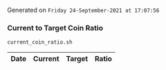 Generated on `Friday 24-September-2021 at 17:07:56`

### Current to Target Coin Ratio
`current_coin_ratio.sh`

Date|Current|Target|Ratio
---|---|---|---
